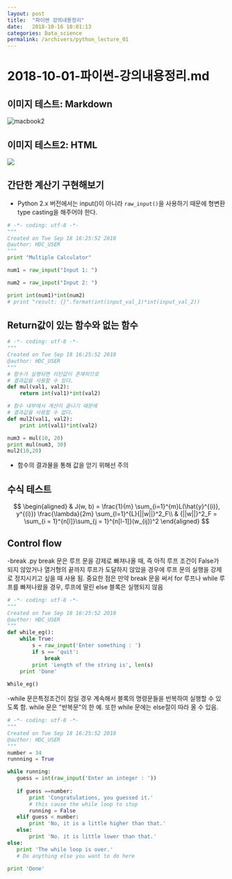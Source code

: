 ```yaml
---
layout: post
title:  "파이썬 강의내용정리"
date:   2018-10-16 10:01:13
categories: Data_science
permalink: /archivers/python_lecture_01
---
```


# 2018-10-01-파이썬-강의내용정리.md

## 이미지 테스트: Markdown
![macbook2](https://lh3.googleusercontent.com/kZP5XhvjpY4EQGva2NCtahtvz4EKb6nIqK-ZTjhEm6GNHJEEyzCT2Ug14UXI2QFJcBpteA87bpLtyNoBFvUQJoC2dti_OVf88n5j_xmnblepdgLw8NhQgx-6TRKlyKrhvrq-0re9I4s=w2400)

## 이미지 테스트2: HTML
<a href='https://photos.google.com/share/AF1QipO64oVZYSjrpTUf3sJkaQoQyTzC8pXkmXCfhEUgLplMTcVeoGq-Gyi_y-_RzZo15w?key=Vlp4V1Fad0dNVURTVGtORk1DMEhTNTlwTUM0WFp3&source=ctrlq.org'><img src='https://lh3.googleusercontent.com/hmIIzaLxbDjAT-coQFPBDP-a5xq9Y1cBv_WiqikmGly7x4Y2ps-OtHe0zK8tsixiQ64VvJOEvcYfNBqvo2IHvHgf78s6okPJp82AGjssKe0eGh3Z1b20Tt9iFn_6Amqsc_-vnsqRSrM=w2400' /></a>  


## 간단한 계산기 구현해보기 
  - Python 2.x 버전에서는 input()이 아니라 `raw_input()`을 사용하기 때문에 형변환type casting을 해주어야 한다. 

```python
# -*- coding: utf-8 -*-
"""
Created on Tue Sep 18 16:25:52 2018
@author: HDC_USER
"""
print "Multiple Calculator"

num1 = raw_input("Input 1: ")

num2 = raw_input("Input 2: ")

print int(num1)*int(num2)
# print "result: {}".format(int(input_val_1)*int(input_val_2))
```

## Return값이 있는 함수와 없는 함수 

```python
# -*- coding: utf-8 -*-
"""
Created on Tue Sep 18 16:25:52 2018
@author: HDC_USER
"""
# 함수가 실행되면 리턴값이 존재하므로
# 결과값을 사용할 수 있다. 
def mul(val1, val2):
    return int(val1)*int(val2)

# 함수 내부에서 계산이 끝나기 때문에 
# 결과값을 사용할 수 없다. 
def mul2(val1, val2):
    print int(val1)*int(val2)

num3 = mul(10, 20)
print mul(num3, 30)
mul2(10,20)
```

 - 함수의 결과물을 통해 값을 얻기 위해선 주의
 
## 수식 테스트  
 
$$ \begin{aligned} & J(w, b) = \frac{1}{m} \sum_{i=1}^{m}L(\hat{y}^{(i)}, y^{(i)}) \frac{\lambda}{2m} \sum_{l=1}^{L}{||w||}^2_F\\ & {||w||}^2_F = \sum_{i = 1}^{n[l]}\sum_{j = 1}^{n[l-1]}(w_{ij})^2 \end{aligned} $$

## Control flow 
  -break .py 
   break 문은 루프 문을 강제로 빠져나올 때, 즉 아직 루프 조건이 False가 되지 않았거나 열거형의 끝까지 루프가 도달하지 않았을 경우에 루프 문의 실행을 강제로 정지시키고 싶을 때 사용 됨. 
   중요한 점은 만약 break 문을 써서 for 루프나 while 루프를 빠져나왔을 경우, 루프에 딸린 else 블록은 실행되지 않음
 
 
```python
# -*- coding: utf-8 -*-
"""
Created on Tue Sep 18 16:25:52 2018
@author: HDC_USER
"""
def while_eg():
    while True:
        s = raw_input('Enter something : ')
        if s == 'quit':
            break
        print 'Length of the string is', len(s)
    print 'Done'
    
While_eg()
```

  -while 문은특정조건이 참일 경우 계속해서 블록의 명령문들을 반복하여 실행할 수 있도록 함. while 문은 "반복문"의 한 예. 또한 while 문에는 else절이 따라 올 수 있음.
  
  
 ```python
# -*- coding: utf-8 -*-
"""
Created on Tue Sep 18 16:25:52 2018
@author: HDC_USER
"""
number = 34
runnning = True

while running:
    guess = int(raw_input('Enter an integer : '))
    
    if guess ==number:
        print 'Congratulations, you guessed it.'
        # this cause the while loop to stop
        running = False
    elif guess < number:
        print 'No, it is a little higher than that.'
    else:
        print 'No. it is little lower than that.'
else:
    print 'The while loop is over.'
    # Do anything else you want to do here
    
print 'Done'
```
    
    
    

  
  


